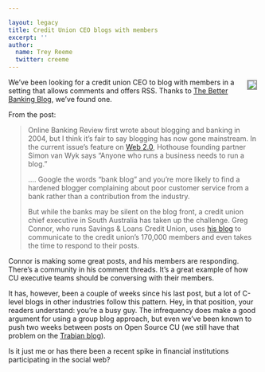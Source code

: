 ```yaml
---

layout: legacy
title: Credit Union CEO blogs with members
excerpt: ''
author:
  name: Trey Reeme
  twitter: creeme
---
```


<p><a href="http://savingsloans.typepad.com/"><img src="/images/legacy/ceolink.jpg" style="float:right; border: 2px solid #999999; margin: 4px;" /></a>We&#8217;ve been looking for a credit union <span class="caps">CEO</span> to blog with members in a setting that allows comments and offers <span class="caps">RSS</span>.  Thanks to <a href="http://bankingreview.blogspot.com/2006/09/banking-ceo-thats-willing-to-blog.html">The Better Banking Blog</a>, we&#8217;ve found one.</p>


<p>From the post:</p>


<blockquote><p>Online Banking Review first wrote about blogging and banking in 2004, but I think it&#8217;s fair to say blogging has now gone mainstream. In the current issue&#8217;s feature on <a href="http://obr.onlinebankingreview.com.au/">Web 2.0</a>, Hothouse founding partner Simon van Wyk says &#8220;Anyone who runs a business needs to run a blog.&#8221;</p><p> .... Google the words &#8220;bank blog&#8221; and you’re more likely to find a hardened blogger complaining about poor customer service from a bank rather than a contribution from the industry.</p><p>But while the banks may be silent on the blog front, a credit union chief executive in South Australia has taken up the challenge. Greg Connor, who runs Savings &#38; Loans Credit Union, uses <a href="http://savingsloans.typepad.com/">his blog</a> to communicate to the credit union&#8217;s 170,000 members and even takes the time to respond to their posts.</p></blockquote>

<p>Connor is making some great posts, and his members are responding.  There&#8217;s a community in his comment threads.  It&#8217;s a great example of how CU executive teams should be conversing with their members.</p>


<p>It has, however, been a couple of weeks since his last post, but a lot of C-level blogs in other industries follow this pattern.  Hey, in that position, your readers understand: you&#8217;re a busy guy.  The infrequency does make a good argument for using a group blog approach, but even we&#8217;ve been known to push two weeks between posts on Open Source CU (we still have that problem on the <a href="http://www.trabian.com">Trabian blog</a>).</p>


<p>Is it just me or has there been a recent spike in financial institutions participating in the social web?</p>